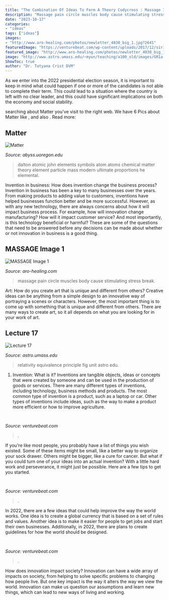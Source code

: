 ```yaml
---
title: "The Combination Of Ideas To Form A Theory Codycross : Massage Image 1"
description: "Massage pain circle muscles body cause stimulating stress break"
date: "2023-10-17"
categories:
- "ideas"
tags: ["ideas"]
images:
- "http://www.aro-healing.com/photos/newletter_4030_big_1.jpg?2641"
featuredImage: "https://venturebeat.com/wp-content/uploads/2017/12/sirialexa.jpg?w=800"
featured_image: "http://www.aro-healing.com/photos/newletter_4030_big_1.jpg?2641"
image: "http://www.astro.umass.edu/~myun/teaching/a100_old/images/GR1a.gif"
ShowToc: true
author: "Dr. Tatyana Crist DVM"
---
```



As we enter into the 2022 presidential election season, it is important to keep in mind what could happen if one or more of the candidates is not able to complete their term. This could lead to a situation where the country is left with no clear leader, and this could have significant implications on both the economy and social stability.

	

		
searching about Matter you've visit to the right web. We have 6 Pics about Matter like ,  and also . Read more:
		
    
## Matter

<img loading=lazy src="http://abyss.uoregon.edu/~js/images/dalton_atoms.gif" onerror="this.onerror=null;this.src='https://tse1.mm.bing.net/th?id=OIP.RJNmI6hdhHjGzrl2I_6_nwAAAA&amp;pid=15.1';" alt="Matter">

_Source: abyss.uoregon.edu_

>dalton atomic john elements symbols atom atoms chemical matter theory element particle mass modern ultimate proportions he elemental. 

	

Invention in business: How does invention change the business process?
Invention in business has been a key to many businesses over the years. From making products to adding value to customers, inventions have helped businesses function better and be more successful. However, as with any new technology, there are always concerns about how it will impact business process. For example, how will innovation change manufacturing? How will it impact customer service? And most importantly, is this technology beneficial or harmful? These are some of the questions that need to be answered before any decisions can be made about whether or not innovation in business is a good thing.

    
## MASSAGE Image 1

<img loading=lazy src="http://www.aro-healing.com/photos/newletter_4030_big_1.jpg?2641" onerror="this.onerror=null;this.src='https://tse1.mm.bing.net/th?id=OIP.zka_53zN1EoWfd4NwuoutwAAAA&amp;pid=15.1';" alt="MASSAGE Image 1">

_Source: aro-healing.com_

>massage pain circle muscles body cause stimulating stress break. 

	

Art: How do you create art that is unique and different from others?
Creative ideas can be anything from a simple design to an innovative way of portraying a scenes or characters. However, the most important thing is to come up with something that is unique and different from others. There are many ways to create art, so it all depends on what you are looking for in your work of art.

    
## Lecture 17

<img loading=lazy src="http://www.astro.umass.edu/~myun/teaching/a100_old/images/GR1a.gif" onerror="this.onerror=null;this.src='https://tse2.mm.bing.net/th?id=OIP.fs-_GRa6ozmEsE_N1nhdPAHaE8&amp;pid=15.1';" alt="Lecture 17">

_Source: astro.umass.edu_

>relativity equivalence principle fig unit astro edu. 

	

1. Invention: What is it?
Inventions are tangible objects, ideas or concepts that were created by someone and can be used in the production of goods or services. There are many different types of inventions, including technology, business methods and products. The most common type of invention is a product, such as a laptop or car. Other types of inventions include ideas, such as the way to make a product more efficient or how to improve agriculture.

    
## 

<img loading=lazy src="https://venturebeat.com/wp-content/uploads/2019/11/photoshopipad.jpg" onerror="this.onerror=null;this.src='https://tse4.mm.bing.net/th?id=OIP.z0Cxihs-U0tIJIaoh2pT5AHaFw&amp;pid=15.1';" alt="">

_Source: venturebeat.com_

>. 

	

If you're like most people, you probably have a list of things you wish existed. Some of these items might be small, like a better way to organize your sock drawer. Others might be bigger, like a cure for cancer. But what if you could turn one of your ideas into an actual invention? With a little hard work and perseverance, it might just be possible. Here are a few tips to get you started.

    
## 

<img loading=lazy src="https://venturebeat.com/wp-content/uploads/2019/10/IMG_2327D-e1572537370560.jpeg" onerror="this.onerror=null;this.src='https://tse3.mm.bing.net/th?id=OIP.C1XYG7vkAS1N_UWOfyogOAHaEK&amp;pid=15.1';" alt="">

_Source: venturebeat.com_

>. 

	

In 2022, there are a few ideas that could help improve the way the world works. One idea is to create a global currency that is based on a set of rules and values. Another idea is to make it easier for people to get jobs and start their own businesses. Additionally, in 2022, there are plans to create guidelines for how the world should be designed.

    
## 

<img loading=lazy src="https://venturebeat.com/wp-content/uploads/2017/12/sirialexa.jpg?w=800" onerror="this.onerror=null;this.src='https://tse2.mm.bing.net/th?id=OIP.Xvkx8_Qte6Xu0vBIaY9PrQHaDt&amp;pid=15.1';" alt="">

_Source: venturebeat.com_

>. 

	

How does innovation impact society?
Innovation can have a wide array of impacts on society, from helping to solve specific problems to changing how people live. But one key impact is the way it alters the way we view the world. Innovation can make us question our assumptions and learn new things, which can lead to new ways of living and working.


